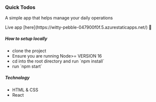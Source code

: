 <h3> Quick Todos </h3>
<p>
A simple app that helps manage your daily operations
</p>
Live app [here](https://witty-pebble-047900f0f.5.azurestaticapps.net/) 🚀

<h5>
How to setup locally
 </h5>

 <ul>
 <li> clone the project </li>
 <li> Ensure you are running Node>= VERSION 16 </li>
 <li> cd into the root directory and run `npm install` </li>
 <li> run `npm start` </li>
 </ul>

<h5> Technology  </h5>
 <ul>
 <li> HTML & CSS </li>
 <li> React </li>
 </ul>



